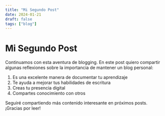 ```yaml
---
title: "Mi Segundo Post"
date: 2024-01-21
draft: false
tags: ["blog"]
---
```


# Mi Segundo Post

Continuamos con esta aventura de blogging. En este post quiero compartir algunas reflexiones sobre la importancia de mantener un blog personal:

1. Es una excelente manera de documentar tu aprendizaje
2. Te ayuda a mejorar tus habilidades de escritura
3. Creas tu presencia digital
4. Compartes conocimiento con otros

Seguiré compartiendo más contenido interesante en próximos posts. ¡Gracias por leer!